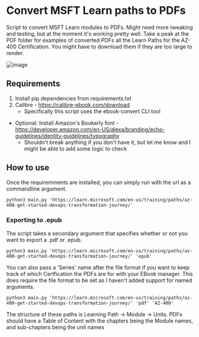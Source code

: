 # Convert MSFT Learn paths to PDFs

Script to convert MSFT Learn modules to PDFs. Might need more tweaking and testing, but at the moment it's working pretty well. Take a peak at the PDF folder for examples of converted PDFs all the Learn Paths for the AZ-400 Certification. You might have to download them if they are too large to render.

![image](https://github.com/cmeadowstech/LearnPDF/assets/30964870/cda81962-5359-4ff8-b31d-57485096b279)


## Requirements
1. Install pip dependencies from requirements.txt
2. Calibre - https://calibre-ebook.com/download
    - Specifically this script uses the ebook-convert CLI tool
- Optional: Install Amazon's Bookerly font - https://developer.amazon.com/en-US/alexa/branding/echo-guidelines/identity-guidelines/typography
  - Shouldn't break anything if you don't have it, but let me know and I might be able to add some logic to check

## How to use
Once the requiremments are installed, you can simply run with the url as a commandline argument.

```
python3 main.py 'https://learn.microsoft.com/en-us/training/paths/az-400-get-started-devops-transformation-journey/'
```

### Exporting to .epub

The script takes a secondary argument that specifies whether or not you want to export a .pdf or .epub.

```
python3 main.py 'https://learn.microsoft.com/en-us/training/paths/az-400-get-started-devops-transformation-journey/' 'epub'
```

You can also pass a 'Series' name after the file format if you want to keep track of which Certfication the PDFs are for with your EBook manager. This does require the file format to be set as I haven't added support for named arguments.
```
python3 main.py 'https://learn.microsoft.com/en-us/training/paths/az-400-get-started-devops-transformation-journey/' 'pdf' 'AZ-400'
```

The structure of these paths is Learning Path -> Module -> Units. PDFs should have a Table of Content with the chapters being the Module names, and sub-chapters being the unit names
